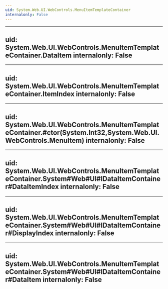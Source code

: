 ```yaml
---
uid: System.Web.UI.WebControls.MenuItemTemplateContainer
internalonly: False
---
```


---
uid: System.Web.UI.WebControls.MenuItemTemplateContainer.DataItem
internalonly: False
---

---
uid: System.Web.UI.WebControls.MenuItemTemplateContainer.ItemIndex
internalonly: False
---

---
uid: System.Web.UI.WebControls.MenuItemTemplateContainer.#ctor(System.Int32,System.Web.UI.WebControls.MenuItem)
internalonly: False
---

---
uid: System.Web.UI.WebControls.MenuItemTemplateContainer.System#Web#UI#IDataItemContainer#DataItemIndex
internalonly: False
---

---
uid: System.Web.UI.WebControls.MenuItemTemplateContainer.System#Web#UI#IDataItemContainer#DisplayIndex
internalonly: False
---

---
uid: System.Web.UI.WebControls.MenuItemTemplateContainer.System#Web#UI#IDataItemContainer#DataItem
internalonly: False
---
